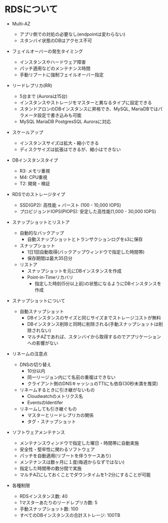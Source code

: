 # RDSについて

- Multi-AZ
  - アプリ側での対処の必要なし(endpointは変わらない)
  - スタンバイ状態のDBはアクセス不可

- フェイルオーバーの発生タイミング
  - インスタンスやハードウェア障害
  - パッチ適用などのメンテナンス時間
  - 手動リブートに強制フェイルオーバー指定

- リードレプリカ(RR)
  - 5台まで (Auroraは15台)
  - インスタンスやストレージをマスターと異なるタイプに設定できる
  - スタンドアロンのDBインスタンスに昇格でき、MySQL, MariaDBではパラメータ設定で書き込みも可能
  - MySQL MariaDB PostgresSQL Auroraに対応

- スケールアップ
  - インスタンスサイズは拡大・縮小できる
  - ディスクサイズは拡張はできるが、縮小はできない

- DBインスタンスタイプ
  - R3: メモリ重視
  - M4: CPU重視
  - T2: 開発・検証

- RDSでのストレージタイプ
  - SSD(GP2): 高性能 + バースト (100 - 10,000 IOPS)
  - プロビジョンドIOPS(PIOPS): 安定した高性能(1,000 - 30,000 IOPS)

- スナップショットとリストア
  - 自動的なバックアップ
    - 自動スナップショットとトランザクションログをs3に保存
  - スナップショット 
    - 1日1回自動取得(バックアップウィンドウで指定した時間帯)
    - 保存期間は最大35日分
  - リストア
    - スナップショットを元にDBインスタンスを作成
    - Point-in-Timeリカバリ
      - 指定した時刻(5分以上前)の状態になるようにDBインスタンスを作成

- スナップショットについて
  - 自動スナップショット
    - DBインスタンスのサイズと同じサイズまでストレージコストが無料
    - DBインスタンス削除と同時に削除される(手動スナップショットは削除されない)
    - マルチAZであれば、スタンバイから取得するのでアプリケーションへの影響がない

- リネームの注意点
  - DNSの切り替え
    - 10分以内
    - 同一リージョン内にて名前の重複はできない
    - クライアント側のDNSキャッシュのTTlにも依存(30秒未満を推奨)
  - リネームするときに引き継がないもの
    - Cloudwatchのメトリクス名
    - EventsのIdentifer
  - リネームしても引き継ぐもの 
    - マスターとリードレプリカの関係
    - タグ・スナップショット

- ソフトウェアメンテナンス
  - メンテナンスウィンドウで指定した曜日・時間帯に自動実施
  - 安全性・堅牢性に関わるソフトウェア
  - パッチを自動適用(リブートを伴うケースあり)
  - メンテナンスは数ヶ月に１度(毎週からなずではない)
  - 指定した時間帯の数分間で実施
  - マルチAZにしておくことでダウンタイムを1-2分にすることが可能

- 各種制限
  - RDSインスタンス数: 40
  - 1マスターあたりのリードレプリカ数: 5
  - 手動スナップショット数: 100
  - すべてのDBインスタンスの合計ストレージ: 100TB
